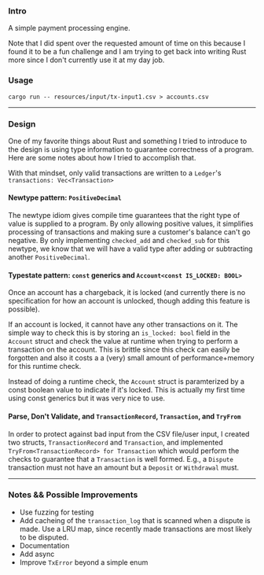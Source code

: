 ### Intro
A simple payment processing engine.


Note that I did spent over the requested amount of time on this because I found
it to be a fun challenge and I am trying to get back into writing Rust more 
since I don't currently use it at my day job.

### Usage

```
cargo run -- resources/input/tx-input1.csv > accounts.csv
```


----
### Design
One of my favorite things about Rust and something I tried to introduce to the
design is using type information to guarantee correctness of a program. Here
are some notes about how I tried to accomplish that.

With that mindset, only valid transactions are written to a `Ledger`'s
`transactions: Vec<Transaction>`

#### Newtype pattern: `PositiveDecimal`
The newtype idiom gives compile time guarantees that the right type of value is
supplied to a program. By only allowing positive values, it simplifies processing
of transactions and making sure a customer's balance can't go negative. By
only implementing `checked_add` and `checked_sub` for this newtype, we know
that we will have a valid type after adding or subtracting another `PositiveDecimal`.

#### Typestate pattern: `const` generics and `Account<const IS_LOCKED: BOOL>`
Once an account has a chargeback, it is locked (and currently there is no
specification for how an account is unlocked, though adding this feature is possible).

If an account is locked, it cannot have any other transactions on it. The simple way
to check this is by storing an `is_locked: bool` field in the `Account` struct and
check the value at runtime when trying to perform a transaction on the account.
This is brittle since this check can easily be forgotten and also it costs a 
a (very) small amount of performance+memory for this runtime check.

Instead of doing a runtime check, the `Account` struct is paramterized by a const
boolean value to indicate if it's locked. This is actually my first time using
const generics but it was very nice to use.


#### Parse, Don't Validate, and `TransactionRecord`, `Transaction`, and `TryFrom`
In order to protect against bad input from the CSV file/user input, I created two structs,
`TransactionRecord` and `Transaction`, and implemented `TryFrom<TransactionRecord> for Transaction`
which would perform the checks to guarantee that a `Transaction` is well formed. E.g.,
a `Dispute` transaction must not have an amount but a `Deposit` or `Withdrawal` must.


----
### Notes && Possible Improvements
- Use fuzzing for testing 
- Add cacheing of the `transaction_log` that is scanned when a dispute is made.  Use a LRU map, since recently made transactions are most likely to be disputed.
- Documentation
- Add async
- Improve `TxError` beyond a simple enum

